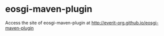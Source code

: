 eosgi-maven-plugin
==================

Access the site of eosgi-maven-plugin at
http://everit-org.github.io/eosgi-maven-plugin
